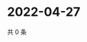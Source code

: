 # 2022-04-27

共 0 条

<!-- BEGIN WEIBO -->
<!-- 最后更新时间 Wed Apr 27 2022 18:18:17 GMT+0800 (China Standard Time) -->

<!-- END WEIBO -->
